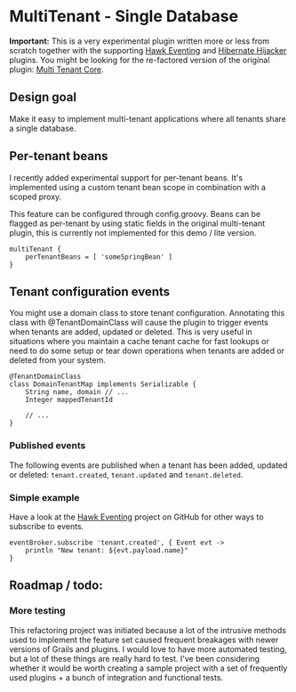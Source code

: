 MultiTenant - Single Database
=============================

**Important:** This is a very experimental plugin written more or less from scratch together with the supporting [Hawk Eventing](http://github.com/multi-tenant/grails-hawk-eventing) and [Hibernate Hijacker](http://github.com/multi-tenant/grails-hibernate-hijacker) plugins. You might be looking for the re-factored version of the original plugin: [Multi Tenant Core](http://github.com/multi-tenant/grails-multi-tenant-core).

Design goal
-----------

Make it easy to implement multi-tenant applications where all tenants share a single database. 

Per-tenant beans
----------------

I recently added experimental support for per-tenant beans. It's implemented using a custom tenant bean scope in combination with a scoped proxy. 

This feature can be configured through config.groovy. Beans can be flagged as per-tenant by using static fields in the original multi-tenant plugin, this is currently not implemented for this demo / lite version. 

    multiTenant {
        perTenantBeans = [ 'someSpringBean' ]
    }

Tenant configuration events
---------------------------

You might use a domain class to store tenant configuration. Annotating this class with @TenantDomainClass will cause the plugin to trigger events when tenants are added, updated or deleted. This is very useful in situations where you maintain a cache tenant cache for fast lookups or need to do some setup or tear down operations when tenants are added or deleted from your system.

    @TenantDomainClass
    class DomainTenantMap implements Serializable {
        String name, domain // ...
        Integer mappedTenantId

        // ...
    }

### Published events

The following events are published when a tenant has been added, updated or deleted: `tenant.created`, `tenant.updated` and `tenant.deleted`.

### Simple example

Have a look at the [Hawk Eventing](http://www.github.com/multi-tenant/grails-hawk-eventing) project on GitHub for other ways to subscribe to events. 

    eventBroker.subscribe 'tenant.created', { Event evt ->
        println "New tenant: ${evt.payload.name}"
    }

Roadmap / todo:
---------------

### More testing

This refactoring project was initiated because a lot of the intrusive methods used to implement the feature set caused frequent breakages with newer versions of Grails and plugins. I would love to have more automated testing, but a lot of these things are really hard to test. I've been considering whether it would be worth creating a sample project with a set of frequently used plugins + a bunch of integration and functional tests. 
